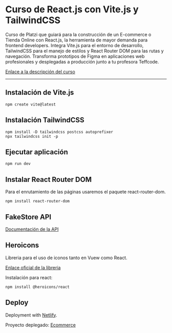 # Curso de React.js con Vite.js y TailwindCSS

Curso de Platzi que guiará para la construcción de un E-commerce o Tienda Online con React.js, la herramienta de mayor demanda para frontend developers. Integra Vite.js para el entorno de desarrollo, TailwindCSS para el manejo de estilos y React Router DOM para las rutas y navegación. Transforma prototipos de Figma en aplicaciones web profesionales y desplegadas a producción junto a tu profesora Teffcode.

[Enlace a la descripción del curso](https://platzi.com/cursos/react-vite-tailwindcss/)


----

## Instalación de Vite.js

```
npm create vite@latest
```

## Instalación TailwindCSS

```
npm install -D tailwindcss postcss autoprefixer  
npx tailwindcss init -p
```

## Ejecutar aplicación

```
npm run dev
```

## Instalar React Router DOM

Para el enrutamiento de las páginas usaremos el paquete react-router-dom.

```
npm install react-router-dom
```

## FakeStore API

[Documentación de la API](https://fakeapi.platzi.com/)

## Heroicons

Libreria para el uso de iconos tanto en Vuew como React.

[Enlace oficial de la libreria](https://heroicons.com/)

Instalación para react:

```
npm install @heroicons/react
```

## Deploy

Deployment with [Netlify](https://docs.netlify.com/cli/get-started/).

Proyecto deplegado: [Ecommerce](https://jlcastillog-ecommerce.netlify.app/)